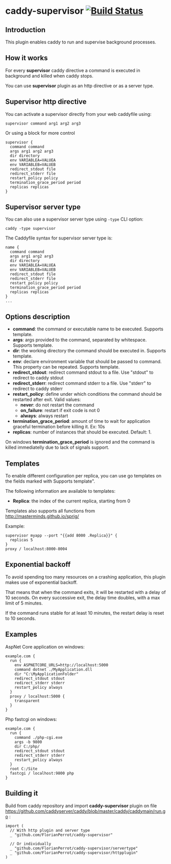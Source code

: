 # caddy-supervisor [![Build Status](https://travis-ci.org/FlorianPerrot/caddy-supervisor.svg?branch=master)](https://travis-ci.org/FlorianPerrot/caddy-supervisor)

## Introduction
This plugin enables caddy to run and supervise background processes.

## How it works
For every **supervisor** caddy directive a command is executed in background and killed when caddy stops.

You can use **supervisor** plugin as an http directive or as a server type.

## Supervisor http directive
You can activate a supervisor directly from your web caddyfile using:
```
supervisor command arg1 arg2 arg3
```

Or using a block for more control
```
supervisor {
  command command
  args arg1 arg2 arg3
  dir directory
  env VARIABLEA=VALUEA
  env VARIABLEB=VALUEB
  redirect_stdout file
  redirect_stderr file
  restart_policy policy
  termination_grace_period period
  replicas replicas
}
```

## Supervisor server type
You can also use a supervisor server type using `-type` CLI option:
```
caddy -type supervisor
```

The Caddyfile syntax for supervisor server type is:
```
name {
  command command
  args arg1 arg2 arg3
  dir directory
  env VARIABLEA=VALUEA
  env VARIABLEB=VALUEB
  redirect_stdout file
  redirect_stderr file
  restart_policy policy
  termination_grace_period period
  replicas replicas
}
...
```

## Options description

- **command**: the command or executable name to be executed. Supports template.
- **args**: args provided to the command, separated by whitespace. Supports template.
- **dir**: the working directory the command should be executed in. Supports template.
- **env**: declare environment variable that should be passed to command. This property can be repeated. Supports template.
- **redirect_stdout**: redirect command stdout to a file. Use "stdout" to redirect to caddy stdout
- **redirect_stderr**: redirect command stderr to a file. Use "stderr" to redirect to caddy stderr
- **restart_policy**: define under which conditions the command should be restarted after exit. Valid values:
  - **never**: do not restart the command
  - **on_failure**: restart if exit code is not 0
  - **always**: always restart
- **termination_grace_period**: amount of time to wait for application graceful termination before killing it. Ex: 10s
- **replicas**: number of instances that should be executed. Default: 1.

On windows **termination_grace_period** is ignored and the command is killed immediatelly due to lack of signals support.

## Templates
To enable different configuration per replica, you can use go templates on the fields marked with Supports template".

The following information are available to templates:
- **Replica**: the index of the current replica, starting from 0

Templates also supports all functions from http://masterminds.github.io/sprig/

Example:
```
supervisor myapp --port "{{add 8000 .Replica}}" {
  replicas 5
}
proxy / localhost:8000-8004
```

## Exponential backoff
To avoid spending too many resources on a crashing application, this plugin makes use of exponential backoff.

That means that when the command exits, it will be restarted with a delay of 10 seconds.
On every successive exit, the delay time doubles, with a max limit of 5 minutes.

If the command runs stable for at least 10 minutes, the restart delay is reset to 10 seconds.

## Examples
AspNet Core application on windows:
```
example.com {
  run {
    env ASPNETCORE_URLS=http://localhost:5000
    command dotnet ./MyApplication.dll
    dir "C:\MyApplicationFolder"
    redirect_stdout stdout
    redirect_stderr stderr
    restart_policy always
  }
  proxy / localhost:5000 {
    transparent
  }
}
```

Php fastcgi on windows:
```
example.com {
  run {
    command ./php-cgi.exe
    args -b 9800
    dir C:/php/
    redirect_stdout stdout
    redirect_stderr stderr
    restart_policy always
  }
  root C:/Site
  fastcgi / localhost:9800 php
}
```

## Building it
Build from caddy repository and import  **caddy-supervisor** plugin on file https://github.com/caddyserver/caddy/blob/master/caddy/caddymain/run.go :
```
import (
  // With http plugin and server type
  _ "github.com/FlorianPerrot/caddy-supervisor"

  // Or individually
  _ "github.com/FlorianPerrot/caddy-supervisor/servertype"
  _ "github.com/FlorianPerrot/caddy-supervisor/httpplugin"
)
```